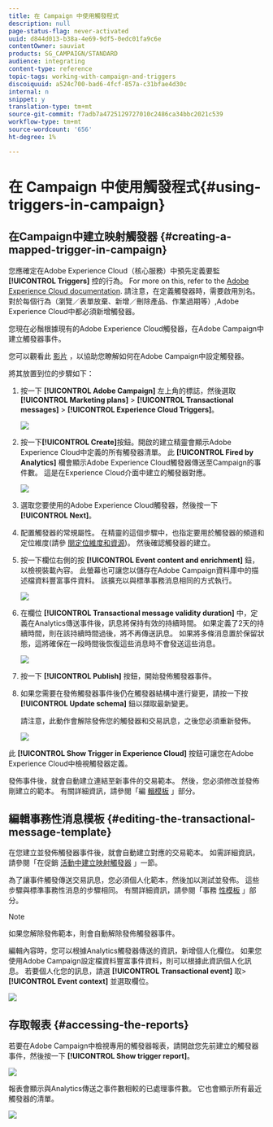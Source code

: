 ```yaml
---
title: 在 Campaign 中使用觸發程式
description: null
page-status-flag: never-activated
uuid: d844d013-b38a-4e69-9df5-0edc01fa9c6e
contentOwner: sauviat
products: SG_CAMPAIGN/STANDARD
audience: integrating
content-type: reference
topic-tags: working-with-campaign-and-triggers
discoiquuid: a524c700-bad6-4fcf-857a-c31bfae4d30c
internal: n
snippet: y
translation-type: tm+mt
source-git-commit: f7adb7a4725129727010c2486ca34bbc2021c539
workflow-type: tm+mt
source-wordcount: '656'
ht-degree: 1%

---
```



# 在 Campaign 中使用觸發程式{#using-triggers-in-campaign}

## 在Campaign中建立映射觸發器 {#creating-a-mapped-trigger-in-campaign}

您應確定在Adobe Experience Cloud（核心服務）中預先定義要監 **[!UICONTROL Triggers]** 控的行為。 For more on this, refer to the [Adobe Experience Cloud documentation](https://docs.adobe.com/content/help/en/core-services/interface/activation/triggers.html). 請注意，在定義觸發器時，需要啟用別名。 對於每個行為（瀏覽／表單放棄、新增／刪除產品、作業過期等）,Adobe Experience Cloud中都必須新增觸發器。

您現在必鬚根據現有的Adobe Experience Cloud觸發器，在Adobe Campaign中建立觸發器事件。

您可以觀看此 [影片](https://helpx.adobe.com/marketing-cloud/how-to/email-marketing.html#step-two) ，以協助您瞭解如何在Adobe Campaign中設定觸發器。

將其放置到位的步驟如下：

1. 按一下 **[!UICONTROL Adobe Campaign]** 左上角的標誌，然後選取 **[!UICONTROL Marketing plans]** > **[!UICONTROL Transactional messages]** > **[!UICONTROL Experience Cloud Triggers]**。

   ![](assets/remarketing_1.png)

1. 按一下&#x200B;**[!UICONTROL Create]**&#x200B;按鈕。開啟的建立精靈會顯示Adobe Experience Cloud中定義的所有觸發器清單。 此 **[!UICONTROL Fired by Analytics]** 欄會顯示Adobe Experience Cloud觸發器傳送至Campaign的事件數。 這是在Experience Cloud介面中建立的觸發器對應。

   ![](assets/remarketing_2.png)

1. 選取您要使用的Adobe Experience Cloud觸發器，然後按一下 **[!UICONTROL Next]**。
1. 配置觸發器的常規屬性。 在精靈的這個步驟中，也指定要用於觸發器的頻道和定位維度(請參 [閱定位維度和資源](../../automating/using/query.md#targeting-dimensions-and-resources))。 然後確認觸發器的建立。
1. 按一下欄位右側的按 **[!UICONTROL Event content and enrichment]** 鈕，以檢視裝載內容。 此螢幕也可讓您以儲存在Adobe Campaign資料庫中的描述檔資料豐富事件資料。 該擴充以與標準事務消息相同的方式執行。

   ![](assets/remarketing_3.png)

1. 在欄位 **[!UICONTROL Transactional message validity duration]** 中，定義在Analytics傳送事件後，訊息將保持有效的持續時間。 如果定義了2天的持續時間，則在該持續時間過後，將不再傳送訊息。 如果將多條消息置於保留狀態，這將確保在一段時間後恢復這些消息時不會發送這些消息。

   ![](assets/remarketing_4.png)

1. 按一下 **[!UICONTROL Publish]** 按鈕，開始發佈觸發器事件。
1. 如果您需要在發佈觸發器事件後仍在觸發器結構中進行變更，請按一下按 **[!UICONTROL Update schema]** 鈕以擷取最新變更。

   請注意，此動作會解除發佈您的觸發器和交易訊息，之後您必須重新發佈。

   ![](assets/remarketing_11.png)

此 **[!UICONTROL Show Trigger in Experience Cloud]** 按鈕可讓您在Adobe Experience Cloud中檢視觸發器定義。

發佈事件後，就會自動建立連結至新事件的交易範本。 然後，您必須修改並發佈剛建立的範本。 有關詳細資訊，請參閱「編 [輯模板](../../start/using/marketing-activity-templates.md) 」部分。

## 編輯事務性消息模板 {#editing-the-transactional-message-template}

在您建立並發佈觸發器事件後，就會自動建立對應的交易範本。 如需詳細資訊，請參閱「在促銷 [活動中建立映射觸發器](#creating-a-mapped-trigger-in-campaign) 」一節。

為了讓事件觸發傳送交易訊息，您必須個人化範本，然後加以測試並發佈。 這些步驟與標準事務性消息的步驟相同。 有關詳細資訊，請參閱「事務 [性模板](../../channels/using/event-transactional-messages.md#personalizing-a-transactional-message) 」部分。

>[!NOTE]
>
>如果您解除發佈範本，則會自動解除發佈觸發器事件。

編輯內容時，您可以根據Analytics觸發器傳送的資訊，新增個人化欄位。 如果您使用Adobe Campaign設定檔資料豐富事件資料，則可以根據此資訊個人化訊息。 若要個人化您的訊息，請選 **[!UICONTROL Transactional event]** 取> **[!UICONTROL Event context]** 並選取欄位。

![](assets/remarketing_8.png)

## 存取報表 {#accessing-the-reports}

若要在Adobe Campaign中檢視專用的觸發器報表，請開啟您先前建立的觸發器事件，然後按一下 **[!UICONTROL Show trigger report]**。

![](assets/remarketing_9.png)

報表會顯示與Analytics傳送之事件數相較的已處理事件數。 它也會顯示所有最近觸發器的清單。

![](assets/trigger_uc_browse_14.png)

